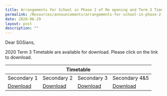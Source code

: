 ```yaml
---
title: Arrangements for School in Phase 2 of Re opening and Term 3 Timetable
permalink: /Resources/announcements/arrangements-for-school-in-phase-2-of-re-opening-and-term-3-timetable/
date: 2020-06-29
layout: post
description: ""
---
```

Dear SGSians,

2020 Term 3 Timetable are available for download. Please click on the link to download.

<table>
<thead>
  <tr>
    <th colspan="4" style="text-align: center;" >Timetable</th>
  </tr>
</thead>
<tbody>
  <tr>
    <td>Secondary 1</td>
    <td>Secondary 2</td>
    <td>Secondary 3</td>
    <td>Secondary 4&amp;5</td>
  </tr>
  <tr>
    <td><a href="https://www.sgs.edu.sg/wp-content/uploads/2020/06/Parent-Letter_Phase-2_post-circuit-breaker_2020-Sec1.pdf">Download</a></td>
    <td><a href="https://www.sgs.edu.sg/wp-content/uploads/2020/06/Parent-Letter_Phase-2_post-circuit-breaker_2020-Sec2.pdf">Download</a></td>
    <td><a href="https://www.sgs.edu.sg/wp-content/uploads/2020/06/Parent-Letter_Phase-2_post-circuit-breaker_2020-Sec3.pdf">Download</a></td>
    <td><a href="https://www.sgs.edu.sg/wp-content/uploads/2020/06/Parent-Letter_Phase-2_post-circuit-breaker_2020-Sec45.pdf">Download</a></td>
  </tr>
</tbody>
</table>
